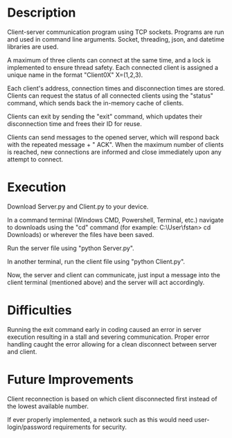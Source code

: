 # Description
Client-server communication program using TCP sockets. Programs are run and used in command line arguments.
Socket, threading, json, and datetime libraries are used.

A maximum of three clients can connect at the same time, and a lock is implemented to ensure thread safety.
Each connected client is assigned a unique name in the format "Client0X" X=(1,2,3).

Each client's address, connection times and disconnection times are stored. Clients can request the status
of all connected clients using the "status" command, which sends back the in-memory cache of clients.

Clients can exit by sending the "exit" command, which updates their disconnection time and frees their ID
for reuse.

Clients can send messages to the opened server, which will respond back with the repeated message + " ACK".
When the maximum number of clients is reached, new connections are informed and close immediately upon any 
attempt to connect.

# Execution
Download Server.py and Client.py to your device. 

In a command terminal (Windows CMD, Powershell, Terminal, etc.) navigate to downloads using the "cd" command 
(for example: C:\User\fstan> cd Downloads) or wherever the files have been saved. 

Run the server file using "python Server.py". 

In another terminal, run the client file using "python Client.py". 

Now, the server and client can communicate, just input a message into the client terminal
(mentioned above) and the server will act accordingly.

# Difficulties
Running the exit command early in coding caused an error in server execution resulting in a stall and severing
communication. Proper error handling caught the error allowing for a clean disconnect between server and client.

# Future Improvements
Client reconnection is based on which client disconnected first instead of the lowest available number.

If ever properly implemented, a network such as this would need user-login/password requirements for security.
